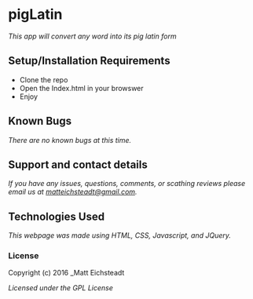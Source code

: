 # pigLatin

_This app will convert any word into its pig latin form_

## Setup/Installation Requirements

* Clone the repo
* Open the Index.html in your browswer
* Enjoy

## Known Bugs

_There are no known bugs at this time._

## Support and contact details

_If you have any issues, questions, comments, or scathing reviews please email us at matteichsteadt@gmail.com._

## Technologies Used

_This webpage was made using HTML, CSS, Javascript, and JQuery._

### License

Copyright (c) 2016 _Matt Eichsteadt

*Licensed under the GPL License*
